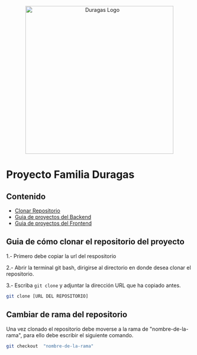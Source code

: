 <p align="center"><a href="#" target="_blank"><img src="https://duragaspromo.com/img/logo.png" width="400" alt="Duragas Logo"></a></p>

 # Proyecto Familia Duragas

## Contenido

- [Clonar Repositorio](#guia-de-cómo-clonar-el-repositorio-del-proyecto)
- [Guia de proyectos del Backend](https://github.com/JoelBaj/API/blob/main/backend.md)
- [Guia de proyectos del Frontend](https://github.com/JoelBaj/API/blob/main/frontend.md)

## Guia de cómo clonar el repositorio del proyecto

1.- Primero debe copiar la url del respositorio

2.- Abrir la terminal git bash, dirigirse al directorio en donde desea clonar el repositorio.

3.- Escriba `git clone` y adjuntar la dirección URL que ha copiado antes.

```bash
git clone [URL DEL REPOSITORIO]
```

## Cambiar de rama del repositorio

Una vez clonado el repositorio debe moverse a la rama de "nombre-de-la-rama", para ello debe escribir el siguiente comando.

```bash
git checkout  "nombre-de-la-rama"
```

